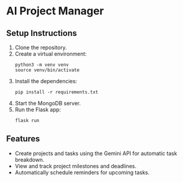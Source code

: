# AI Project Manager

## Setup Instructions

1. Clone the repository.
2. Create a virtual environment:
   ```
   python3 -m venv venv
   source venv/bin/activate
   ```
3. Install the dependencies:
   ```
   pip install -r requirements.txt
   ```
4. Start the MongoDB server.
5. Run the Flask app:
   ```
   flask run
   ```

## Features

- Create projects and tasks using the Gemini API for automatic task breakdown.
- View and track project milestones and deadlines.
- Automatically schedule reminders for upcoming tasks.

